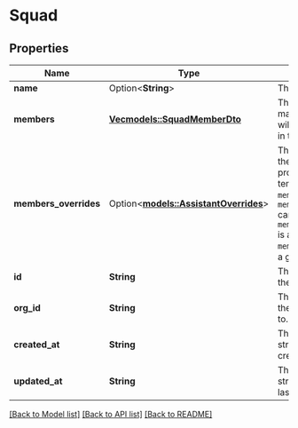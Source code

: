 # Squad

## Properties

Name | Type | Description | Notes
------------ | ------------- | ------------- | -------------
**name** | Option<**String**> | This is the name of the squad. | [optional]
**members** | [**Vec<models::SquadMemberDto>**](SquadMemberDTO.md) | This is the list of assistants that make up the squad.  The call will start with the first assistant in the list. | 
**members_overrides** | Option<[**models::AssistantOverrides**](AssistantOverrides.md)> | This can be used to override all the assistants' settings and provide values for their template variables.  Both `membersOverrides` and `members[n].assistantOverrides` can be used together. First, `members[n].assistantOverrides` is applied. Then, `membersOverrides` is applied as a global override. | [optional]
**id** | **String** | This is the unique identifier for the squad. | 
**org_id** | **String** | This is the unique identifier for the org that this squad belongs to. | 
**created_at** | **String** | This is the ISO 8601 date-time string of when the squad was created. | 
**updated_at** | **String** | This is the ISO 8601 date-time string of when the squad was last updated. | 

[[Back to Model list]](../README.md#documentation-for-models) [[Back to API list]](../README.md#documentation-for-api-endpoints) [[Back to README]](../README.md)


